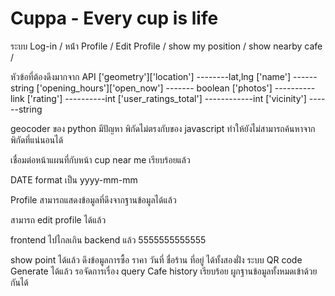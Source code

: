 # Cuppa - Every cup is life


ระบบ Log-in /
หน้่า Profile / 
Edit Profile /
show my position /
show nearby cafe /





หัวข้อที่ต้องดึงมากจาก API
['geometry']['location'] --------lat,lng
['name']  ------string
['opening_hours']['open_now']  ------- boolean
['photos']  ----------link
['rating'] ----------int
['user_ratings_total'] ------------int
['vicinity'] ------string


geocoder ของ python มีปัญหา พิกัดไม่ตรงกับของ javascript ทำให้ยังไม่สามารถค้นหาจากพิกัดที่แน่นอนได้


เชื่อมต่อหน้าแผนที่กับหน้า cup near me เรียบร้อยแล้ว

DATE format เป็น yyyy-mm-mm

Profile สามารถแสดงข้อมูลที่ดึงจากฐานข้อมูลได้แล้ว

สามารถ edit profile ได้แล้ว

frontend ไปไกลเกิน backend แล้ว 5555555555555


show point ได้แล้ว
ดึงข้อมูลการซื้อ ราคา วันที่ ชื่อร้าน ที่อยู่ ได้ทั้งสองฝั่ง
ระบบ QR code Generate ได้แล้ว รอจัดการเรื่อง query
Cafe history เรียบร้อย
ผูกฐานข้อมูลทั้งหมดเข้าด้วยกันได้
